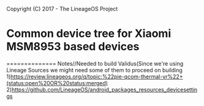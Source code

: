 Copyright (C) 2017 - The LineageOS Project

Common device tree for Xiaomi MSM8953 based devices
==============
==============
Notes//Needed to build Validus(Since we're using Lineage Sources we might need some of them to proceed on building 
1)https://review.lineageos.org/q/topic:%22pie-qcom-thermal-vr%22+(status:open%20OR%20status:merged) 
2)https://github.com/LineageOS/android_packages_resources_devicesettings